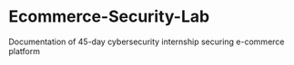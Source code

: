 # Ecommerce-Security-Lab
Documentation of 45-day cybersecurity internship securing e-commerce platform
